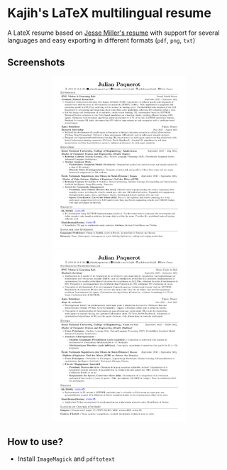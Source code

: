 # Kajih's LaTeX multilingual resume

A LateX resume based on [Jesse Miller's resume](<https://github.com/jam643/resume>) with support for several languages and easy exporting in different formats (`pdf`, `png`, `txt`)

## Screenshots

<p align="center">
    <img alt="Screenshot" src="images/resume-en.png" width="300">
    <img alt="Screenshot" src="images/resume-fr.png" width="300">
</p>

## How to use?

- Install `ImageMagick` and `pdftotext`
